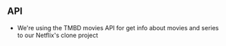 ## API

- We're using the TMBD movies API for get info about movies and series to our Netflix's clone project